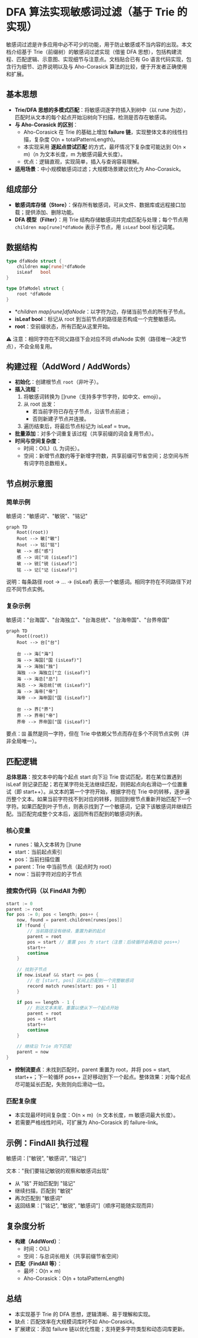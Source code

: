 # DFA 算法实现敏感词过滤（基于 Trie 的实现）

敏感词过滤是许多应用中必不可少的功能，用于防止敏感或不当内容的出现。本文档介绍基于 Trie（前缀树）的敏感词过滤实现（借鉴 DFA 思想），包括构建流程、匹配逻辑、示意图、实现细节与注意点。文档贴合已有 Go 语言代码实现，包含行为细节、边界说明以及与 Aho-Corasick 算法的比较，便于开发者正确使用和扩展。

## 基本思想
- **Trie/DFA 思想的多模式匹配**：将敏感词逐字符插入到树中（以 rune 为边），匹配时从文本的每个起点开始沿树向下扫描，检测是否存在敏感词。
- **与 Aho-Corasick 的区别**：
    - Aho-Corasick 在 Trie 的基础上增加 **failure 链**，实现整体文本的线性扫描，复杂度 O(n + totalPatternLength)。
    - 本实现采用 **逐起点尝试匹配** 的方式，最坏情况下复杂度可能达到 O(n × m)（n 为文本长度，m 为敏感词最大长度）。
    - 优点：逻辑直观，实现简单，插入与查询容易理解。
- **适用场景**：中小规模敏感词过滤；大规模场景建议优化为 Aho-Corasick。

## 组成部分
- **敏感词库存储（Store）**：保存所有敏感词，可从文件、数据库或远程接口加载；提供添加、删除功能。
- **DFA 模型（Filter）**：用 Trie 结构存储敏感词并完成匹配与处理；每个节点用 `children map[rune]*dfaNode` 表示子节点，用 `isLeaf` bool 标记词尾。

## 数据结构
```go
type dfaNode struct {
    children map[rune]*dfaNode
    isLeaf   bool
}

type DfaModel struct {
    root *dfaNode
}
```
- **children map[rune]*dfaNode**：以字符为边，存储当前节点的所有子节点。
- **isLeaf bool**：标记从 root 到当前节点的路径是否构成一个完整敏感词。
- **root**：空前缀状态，所有匹配从这里开始。

⚠️ 注意：相同字符在不同父路径下会对应不同 dfaNode 实例（路径唯一决定节点），不会全局复用。

## 构建过程（AddWord / AddWords）
- **初始化**：创建根节点 `root`（非叶子）。
- **插入流程**：
    1. 将敏感词转换为 []rune（支持多字节字符，如中文、emoji）。
    2. 从 root 出发：
        - 若当前字符已存在子节点，沿该节点前进；
        - 否则新建子节点并连接。
    3. 遍历结束后，将最后节点标记为 isLeaf = true。
- **批量添加**：对多个词重复该过程（共享前缀的词会复用节点）。
- **时间与空间复杂度**：
    - 时间：O(L)（L 为词长）。
    - 空间：新增节点数约等于新增字符数，共享前缀可节省空间；总空间与所有词字符总数相关。

## 节点树示意图
### 简单示例
敏感词："敏感词"、"敏锐"、"铭记"
```mermaid
graph TD
    Root((root))
    Root --> 敏["敏"]
    Root --> 铭["铭"]
    敏 --> 感["感"]
    感 --> 词["词 (isLeaf)"]
    敏 --> 锐["锐 (isLeaf)"]
    铭 --> 记["记 (isLeaf)"]
```
说明：每条路径 root -> ... -> (isLeaf) 表示一个敏感词。相同字符在不同路径下对应不同节点实例。

### 复杂示例
敏感词："台海国"、"台海独立"、"台海总统"、"台海帝国"、"台界帝国"
```mermaid
graph TD
    Root((root))
    Root --> 台["台"]

    台 --> 海["海"]
    海 --> 海国["国 (isLeaf)"]           
    海 --> 海独["独"]
    海独 --> 海独立["立 (isLeaf)"]        
    海 --> 海总["总"]
    海总 --> 海总统["统 (isLeaf)"]        
    海 --> 海帝["帝"]
    海帝 --> 海帝国["国 (isLeaf)"]        

    台 --> 界["界"]
    界 --> 界帝["帝"]
    界帝 --> 界帝国["国 (isLeaf)"]             
```
要点：`国` 虽然是同一字符，但在 Trie 中依赖父节点而存在多个不同节点实例（并非全局唯一）。

## 匹配逻辑
**总体思路**：按文本中的每个起点 start 向下沿 Trie 尝试匹配，若在某位置遇到 isLeaf 则记录匹配；若在某字符处无法继续匹配，则把起点向右滑动一个位置重试（即 start++）。从文本的第一个字符开始，根据字符在 Trie 中的转移，逐步遍历整个文本。如果当前字符找不到对应的转移，则回到根节点重新开始匹配下一个字符。如果匹配到叶子节点，则表示找到了一个敏感词，记录下该敏感词并继续匹配。当匹配完成整个文本后，返回所有匹配到的敏感词列表。

### 核心变量
- runes：输入文本转为 []rune
- start：当前起点索引
- pos：当前扫描位置
- parent：Trie 中当前节点（起点时为 root）
- now：当前字符对应的子节点

### 搜索伪代码（以 FindAll 为例）
```go
start := 0
parent := root
for pos := 0; pos < length; pos++ {
    now, found = parent.children[runes[pos]]
    if !found {
        // 当前路径没有继续，重置为新的起点
        parent = root
        pos = start // 重置 pos 为 start（注意：后续循环会再自动 pos++）
        start++
        continue
    }
    
    // 找到子节点
    if now.isLeaf && start <= pos {
        // 在 [start, pos] 区间上匹配到一个完整敏感词
        record match runes[start: pos + 1]
    }
    
    if pos == length - 1 {
        // 到达文本末尾，重置以便从下一个起点开始
        parent = root
        pos = start
        start++
        continue
    }
    
    // 继续沿 Trie 向下匹配
    parent = now
}
```
- **控制流要点**：未找到匹配时，parent 重置为 root，并将 pos = start, start++；下一轮循环 pos++ 正好移动到下一个起点。整体效果：对每个起点尽可能延长匹配，失败则向后滑动一位。

### 匹配复杂度
- 本实现最坏时间复杂度：O(n × m)（n 文本长度，m 敏感词最大长度）。
- 若需要严格线性时间，可扩展为 Aho-Corasick 的 failure-link。

## 示例：FindAll 执行过程
敏感词：["敏锐", "敏感词", "铭记"]

文本："我们要铭记敏锐的观察和敏感词出现"
- 从 "铭" 开始匹配到 "铭记"
- 继续扫描，匹配到 "敏锐"
- 再次匹配到 "敏感词"
- 返回结果：["铭记", "敏锐", "敏感词"]（顺序可能随实现而异）

## 复杂度分析
- **构建（AddWord）**：
    - 时间：O(L)
    - 空间：与总词长相关（共享前缀节省空间）
- **匹配（FindAll 等）**：
    - 最坏：O(n × m)
    - Aho-Corasick：O(n + totalPatternLength)

## 总结
- 本实现基于 Trie 的 DFA 思想，逻辑清晰、易于理解和实现。
- 缺点：匹配效率在大规模词库时不如 Aho-Corasick。
- 扩展建议：添加 failure 链以优化性能；支持更多字符类型和动态词库更新。